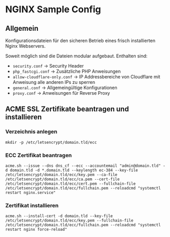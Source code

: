 # NGINX Sample Config

## Allgemein

Konfigurationsdateien für den sicheren Betrieb eines frisch installierten Nginx Webservers.

Soweit möglich sind die Dateien modular aufgebaut.
Enthalten sind:

- `security.conf` -> Security Header
- `php_fastcgi.conf` -> Zusätzliche PHP Anweisungen
- `allow-cloudflare-only.conf` -> IP Addressbereiche von Cloudflare mit Anweisung alle anderen IPs zu sperren
- `general.conf` -> Allgemeingültige Konfigurationen
- `proxy.conf` -> Anweisungen für Reverse Proxy

## ACME SSL Zertifikate beantragen und installieren

### Verzeichnis anlegen

`mkdir -p /etc/letsencrypt/domain.tld/ecc`

### ECC Zertifikat beantragen

`acme.sh --issue --dns dns_cf --ecc --accountemail "admin@domain.tld" -d domain.tld -d *.domain.tld --keylength ec-384 --key-file /etc/letsencrypt/domain.tld/ecc/key.pem --ca-file /etc/letsencrypt/domain.tld/ecc/ca.pem --cert-file /etc/letsencrypt/domain.tld/ecc/cert.pem --fullchain-file /etc/letsencrypt/domain.tld/ecc/fullchain.pem --reloadcmd "systemctl restart nginx.service"`

### Zertifikat installieren

`acme.sh --install-cert -d domain.tld --key-file /etc/letsencrypt/domain.tld/ecc/key.pem --fullchain-file /etc/letsencrypt/domain.tld/ecc/fullchain.pem --reloadcmd "systemctl restart nginx force-reload"`